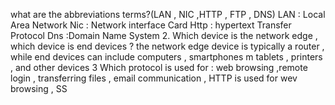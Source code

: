 what are the abbreviations terms?(LAN , NIC ,HTTP , FTP , DNS)
LAN  : Local Area Network 
Nic : Network interface Card 
Http : hypertext Transfer Protocol 
Dns :Domain Name System 
2. Which device is the network edge , which device is end devices ? 
the network edge device is typically a router , while end devices can include computers , smartphones m tablets , printers , and other devices 
3 Which protocol is used for : web browsing ,remote login , transferring files , email 
communication , 
HTTP is used for wev browsing , SS